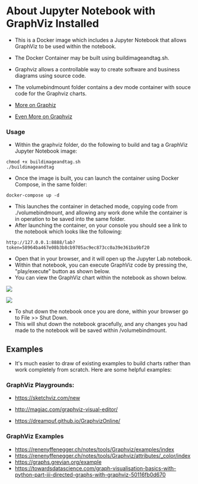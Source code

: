 # About Jupyter Notebook with GraphViz Installed

* This is a Docker image which includes a Jupyter Notebook that allows GraphViz to be used within the notebook.
* The Docker Container may be built using buildimageandtag.sh.
* Graphviz allows a controllable way to create software and business diagrams using source code.
* The volumebindmount folder contains a dev mode container with souce code for the Graphviz charts.

* [More on Graphiz](https://graphviz.readthedocs.io/en/stable/manual.html)

* [Even More on Graphviz](https://graphviz.org/doc/info/lang.html)

### Usage

* Within the graphviz folder, do the following to build and tag a GraphViz Jupyter Notebook image:

```
chmod +x buildimageandtag.sh
./buildimageandtag
```
* Once the image is built, you can launch the container using Docker Compose, in the same folder:

```
docker-compose up -d
```
* This launches the container in detached mode, copying code from ./volumebindmount, and allowing any work done while the container is in operation to be saved into the same folder.
* After launching the container, on your console you should see a link to the notebook which looks like the following:

```
http://127.0.0.1:8888/lab?token=58964ba467e08b3b8cb9705ac9ec873cc0a39e361ba9bf20
```

* Open that in your browser, and it will open up the Jupyter Lab notebook.
* Within that notebook, you can execute GraphViz code by pressing the, "play/execute" button as shown below.
* You can view the GraphViz chart within the notebook as shown below.

![](/graphviz/img/graphvizcode.png)

![](/graphviz/img/graphvizimage.png)

* To shut down the notebook once you are done, within your browser go to File >> Shut Down.
* This will shut down the notebook gracefully, and any changes you had made to the notebook will be saved within /volumebindmount.

## Examples

* It's much easier to draw of existing examples to build charts rather than work completely from scratch.  Here are some helpful examples:

### GraphViz Playgrounds:

* https://sketchviz.com/new

* http://magjac.com/graphviz-visual-editor/

* https://dreampuf.github.io/GraphvizOnline/


### GraphViz Examples

* https://renenyffenegger.ch/notes/tools/Graphviz/examples/index
* https://renenyffenegger.ch/notes/tools/Graphviz/attributes/_color/index
* https://graphs.grevian.org/example
* https://towardsdatascience.com/graph-visualisation-basics-with-python-part-iii-directed-graphs-with-graphviz-50116fb0d670 